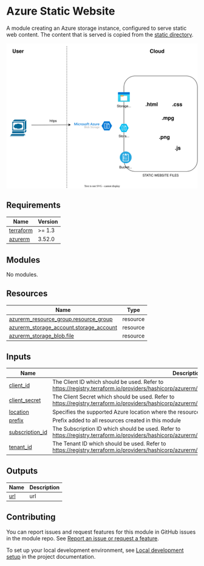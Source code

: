 # Azure Static Website

A module creating an Azure storage instance, configured to serve static web content. The content that is served is copied from the [static directory](../static/).

![Architecture Diagram](../images/azure-arch-diagram.svg)

<!-- BEGINNING OF PRE-COMMIT-TERRAFORM DOCS HOOK -->
## Requirements

| Name | Version |
|------|---------|
| <a name="requirement_terraform"></a> [terraform](#requirement\_terraform) | >= 1.3 |
| <a name="requirement_azurerm"></a> [azurerm](#requirement\_azurerm) | 3.52.0 |

## Modules

No modules.

## Resources

| Name | Type |
|------|------|
| [azurerm_resource_group.resource_group](https://registry.terraform.io/providers/hashicorp/azurerm/3.52.0/docs/resources/resource_group) | resource |
| [azurerm_storage_account.storage_account](https://registry.terraform.io/providers/hashicorp/azurerm/3.52.0/docs/resources/storage_account) | resource |
| [azurerm_storage_blob.file](https://registry.terraform.io/providers/hashicorp/azurerm/3.52.0/docs/resources/storage_blob) | resource |

## Inputs

| Name | Description | Type | Default | Required |
|------|-------------|------|---------|:--------:|
| <a name="input_client_id"></a> [client\_id](#input\_client\_id) | The Client ID which should be used. Refer to https://registry.terraform.io/providers/hashicorp/azurerm/latest/docs/guides/service_principal_client_secret | `string` | n/a | yes |
| <a name="input_client_secret"></a> [client\_secret](#input\_client\_secret) | The Client Secret which should be used. Refer to https://registry.terraform.io/providers/hashicorp/azurerm/latest/docs/guides/service_principal_client_secret | `string` | n/a | yes |
| <a name="input_location"></a> [location](#input\_location) | Specifies the supported Azure location where the resources are provisioned. | `string` | `"West Europe"` | no |
| <a name="input_prefix"></a> [prefix](#input\_prefix) | Prefix added to all resources created in this module | `string` | `"staticwebdemo"` | no |
| <a name="input_subscription_id"></a> [subscription\_id](#input\_subscription\_id) | The Subscription ID which should be used. Refer to https://registry.terraform.io/providers/hashicorp/azurerm/latest/docs/guides/service_principal_client_secret | `string` | n/a | yes |
| <a name="input_tenant_id"></a> [tenant\_id](#input\_tenant\_id) | The Tenant ID which should be used. Refer to https://registry.terraform.io/providers/hashicorp/azurerm/latest/docs/guides/service_principal_client_secret | `string` | n/a | yes |

## Outputs

| Name | Description |
|------|-------------|
| <a name="output_url"></a> [url](#output\_url) | url |
<!-- END OF PRE-COMMIT-TERRAFORM DOCS HOOK -->
<!-- BEGIN CONTRIBUTING HOOK -->

<!-- Leave this section as is so that your module has a link to local development environment set up steps for contributors to follow -->
## Contributing

You can report issues and request features for this module in GitHub issues in the module repo. See [Report an issue or request a feature](https://github.com/terraform-ibm-modules/.github/blob/main/.github/SUPPORT.md).

To set up your local development environment, see [Local development setup](https://terraform-ibm-modules.github.io/documentation/#/local-dev-setup) in the project documentation.
<!-- Source for this readme file: https://github.com/terraform-ibm-modules/common-dev-assets/tree/main/module-assets/ci/module-template-automation -->
<!-- END CONTRIBUTING HOOK -->
